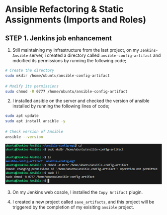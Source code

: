 # Ansible Refactoring & Static Assignments (Imports and Roles)

## STEP 1.  **Jenkins job enhancement**

1. Still maintaining my infrastructure from the last project, on my `Jenkins-Ansible` server, i created a directory called `ansible-config-artifact` and mdoified its permissions by running the following code;

```bash
# Create the directory
sudo mkdir /home/ubuntu/ansible-config-artifact

# Modify its permissions
sudo chmod -R 0777 /home/ubuntu/ansible-config-artifact
```

2. I installed ansible on the server and checked the version of ansible installed by running the following lines of code;

 ```bash 
sudo apt update
sudo apt install ansible -y

# Check version of Ansible
ansible --version
```

![Screenshot](https://github.com/ardamz/my-demo/blob/main/project12/Mkdir.png)


3. On my Jenkins web cosole, I installed the `Copy Artifact` plugin.

4. I created a new project called `save_artifacts`, and this project will be triggered by the completion of my exisiting `ansible` project.
